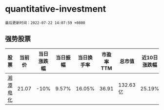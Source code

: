 # quantitative-investment

`最后更新时间：2022-07-22 14:07:59 +0800`

## 强势股票

|股票|当前价|当日涨跌幅|当日振幅|当日换手率|市盈率TTM|总市值|近10日涨跌幅|
|----|----|----|----|----|----|----|----|
|[湘潭电化](https://xueqiu.com/S/SZ002125)|21.07|-10%|9.57%|16.05%|36.91|132.63亿|25.19%|
